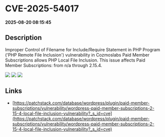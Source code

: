 # CVE-2025-54017

**2025-08-20 08:15:45**

## Description
Improper Control of Filename for Include/Require Statement in PHP Program ('PHP Remote File Inclusion') vulnerability in Cozmoslabs Paid Member Subscriptions allows PHP Local File Inclusion. This issue affects Paid Member Subscriptions: from n/a through 2.15.4.

![](https://img.shields.io/static/v1?label=Score&message=7.5&color=red)
![](https://img.shields.io/static/v1?label=Severity&message=HIGH&color=red)
![](https://img.shields.io/static/v1?label=CWE&message=RFI&color=green)

## Links
- [https://patchstack.com/database/wordpress/plugin/paid-member-subscriptions/vulnerability/wordpress-paid-member-subscriptions-2-15-4-local-file-inclusion-vulnerability?_s_id=cve](https://patchstack.com/database/wordpress/plugin/paid-member-subscriptions/vulnerability/wordpress-paid-member-subscriptions-2-15-4-local-file-inclusion-vulnerability?_s_id=cve)
